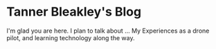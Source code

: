 # Tanner Bleakley's Blog

I'm glad you are here. I plan to talk about ... My Experiences as a drone pilot, and learning technology along the way.

